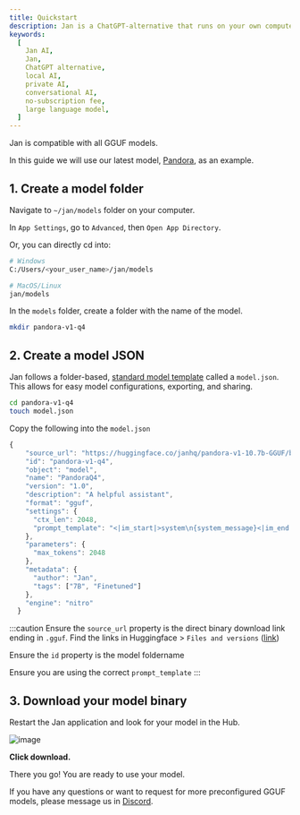 ```yaml
---
title: Quickstart
description: Jan is a ChatGPT-alternative that runs on your own computer, with a local API server.
keywords:
  [
    Jan AI,
    Jan,
    ChatGPT alternative,
    local AI,
    private AI,
    conversational AI,
    no-subscription fee,
    large language model,
  ]
---
```


Jan is compatible with all GGUF models.

In this guide we will use our latest model, [Pandora](https://huggingface.co/janhq/pandora-v1-10.7b-GGUF), as an example.

## 1. Create a model folder

Navigate to `~/jan/models` folder on your computer.

In `App Settings`, go to `Advanced`, then `Open App Directory`.

Or, you can directly cd into:

```sh
# Windows
C:/Users/<your_user_name>/jan/models

# MacOS/Linux
jan/models
```

In the `models` folder, create a folder with the name of the model.

```sh
mkdir pandora-v1-q4
```

## 2. Create a model JSON

Jan follows a folder-based, [standard model template](/specs/models) called a `model.json`. This allows for easy model configurations, exporting, and sharing.

```sh
cd pandora-v1-q4
touch model.json
```

Copy the following into the `model.json`

```js
{
    "source_url": "https://huggingface.co/janhq/pandora-v1-10.7b-GGUF/blob/main/pandora-v1-10.7b.Q4_K_M.gguf",
    "id": "pandora-v1-q4",
    "object": "model",
    "name": "PandoraQ4",
    "version": "1.0",
    "description": "A helpful assistant",
    "format": "gguf",
    "settings": {
      "ctx_len": 2048,
      "prompt_template": "<|im_start|>system\n{system_message}<|im_end|>\n<|im_start|>user\n{prompt}<|im_end|>\n<|im_start|>assistant"
    },
    "parameters": {
      "max_tokens": 2048
    },
    "metadata": {
      "author": "Jan",
      "tags": ["7B", "Finetuned"]
    },
    "engine": "nitro"
  }
```

:::caution
Ensure the `source_url` property is the direct binary download link ending in `.gguf`. Find the links in Huggingface > `Files and versions` ([link](https://huggingface.co/janhq/pandora-v1-10.7b-GGUF/tree/main))

Ensure the `id` property is the model foldername

Ensure you are using the correct `prompt_template`
:::

## 3. Download your model binary

Restart the Jan application and look for your model in the Hub.

![image](https://hackmd.io/_uploads/HJLAqvwI6.png)

**Click download.**

There you go! You are ready to use your model.

If you have any questions or want to request for more preconfigured GGUF models, please message us in [Discord](https://discord.gg/Dt7MxDyNNZ).
